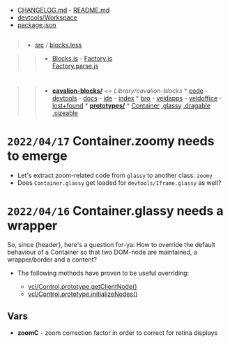 * [CHANGELOG.md]() - [README.md]()
* [devtools/Workspace<blocks>](/Library/vcl-comps/devtools/Workspace$/blocks.js)
* [package.json]()

##

> * [src](:/) / [blocks.less](src/:)
	
>> * [Blocks.js](src/:) - [Factory.js](src/:)  
[Factory.parse.js](src/:)

#

>> * **[cavalion-blocks/](src/:)** _<= Library/cavalion-blocks_
	* [code](src/cavalion-blocks/:/) - [devtools](src/cavalion-blocks/:/) - [docs](src/cavalion-blocks/:/) - [ide](src/cavalion-blocks/:/) - [index](src/cavalion-blocks/:/)
	* [bro](src/cavalion-blocks/:/) - [veldapps](src/cavalion-blocks/:/) - [veldoffice](src/cavalion-blocks/:/) - [lost+found](src/cavalion-blocks/:/)
	* **[prototypes/](src/:)**
		* [Container](src/prototypes/:.js) [.glassy](src/prototypes/Container:.js) [.dragable](src/prototypes/Container:.js) [.sizeable](src/prototypes/Container:.js)

# `2022/04/17` Container.zoomy needs to emerge

* Let's extract zoom-related code from `glassy` to another class: `zoomy`
* Does `Container.glassy` get loaded for `devtools/Iframe.glassy` as well?

# `2022/04/16` Container.glassy needs a wrapper

So, since {header}, here's a question for-ya: How to override the default behaviour of a Container so that two DOM-node are maintained, a wrapper/border and a content?

* The following methods have proven to be useful overriding:

	* [vcl/Control.prototype.getClientNode()](lib:)
	* [vcl/Control.prototype.initializeNodes()](lib:)

## Vars

* **zoomC** - zoom correction factor in order to correct for retina displays
